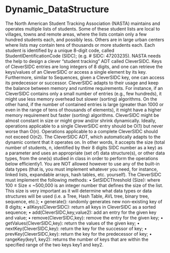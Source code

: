 # Dynamic_DataStructure
The North American Student Tracking Association (NASTA) maintains and operates multiple lists of
students. Some of these student lists are local to villages, towns and remote areas, where the lists
contain only a few hundred students each, and possibly less. Others are in large urban centers where
lists may contain tens of thousands or more students each.
Each student is identified by a unique 8-digit code, called StudentIDentificationCode (SIDC); (e.g. #
SIDC: 47203235).
NASTA needs the help to design a clever “student tracking” ADT called CleverSIDC. Keys of
CleverSIDC entries are long integers of 8 digits, and one can retrieve the keys/values of an
CleverSIDC or access a single element by its key. Furthermore, similar to Sequences, given a
CleverSIDC key, one can access its predecessor or successor.
CleverSIDC adapts to their usage and keep the balance between memory and runtime requirements.
For instance, if an CleverSIDC contains only a small number of entries (e.g., few hundreds), it might
use less memory overhead but slower (sorting) algorithms. On the other hand, if the number of
contained entries is large (greater than 1000 or even in the range of tens of thousands of elements), it
might have a higher memory requirement but faster (sorting) algorithms. CleverSIDC might be almost
constant in size or might grow and/or shrink dynamically. Ideally, operations applicable to a single
CleverSIDC entry should be O(1) but never worse than O(n). Operations applicable to a complete
CleverSIDC should not exceed O(n2).
The CleverSIDC ADT, which automatically adapts to the dynamic content that it operates on.
In other words, it accepts the size (total number of students, n, identified by their
8 digits SIDC number as a key) as a parameter and uses an appropriate (set of)
data structure(s), or other data types, from the one(s) studied in class in order to perform the operations
below efficiently1. You are NOT allowed however to use any of the built-in data types (that is, you
must implement whatever you need, for instance, linked lists, expandable arrays, hash tables, etc.
yourself).
The CleverSIDC must implement the following methods:
• SetSIDCThreshold (Size): where 100 ≤ Size ≤ ~500,000 is an integer number that defines
the size of the list. This size is very important as it will determine what data types or data
structures will be used (i.e. a Tree, Hash Table, AVL tree, binary tree, sequence, etc.);
• generate(): randomly generates new non-existing key of 8 digits;
• allKeys(CleverSIDC): return all keys in CleverSIDC as a sorted sequence;
• add(CleverSIDC,key,value2): add an entry for the given key and value;
• remove(CleverSIDC,key): remove the entry for the given key;
• getValues(CleverSIDC,key): return the values of the given key;
• nextKey(CleverSIDC,key): return the key for the successor of key;
• prevKey(CleverSIDC,key): return the key for the predecessor of key;
• rangeKey(key1, key2): returns the number of keys that are within the specified range of
the two keys key1 and key2.
